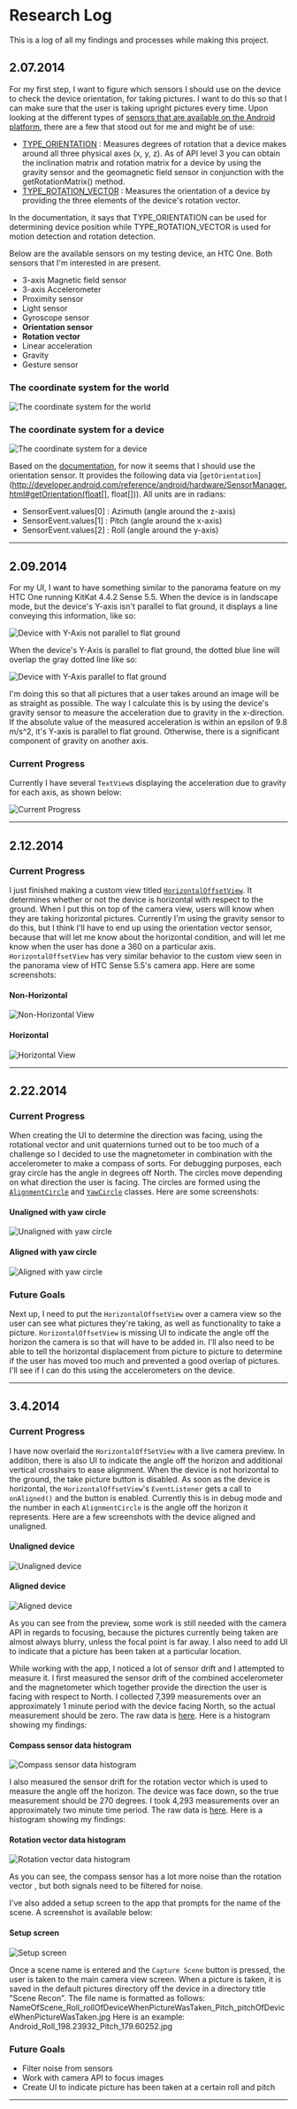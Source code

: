 Research Log==========This is a log of all my findings and processes while making this project.## 2.07.2014For my first step, I want to figure which sensors I should use on the device tocheck the device orientation, for taking pictures. I want to do this so that Ican make sure that the user is taking upright pictures every time. Upon lookingat the different types of [sensors that are available on theAndroid platform](http://developer.android.com/guide/topics/sensors/sensors_overview.html),there are a few that stood out for me and might be of use:* [TYPE_ORIENTATION](http://developer.android.com/reference/android/hardware/Sensor.html#TYPE_ORIENTATION): Measures degrees of rotation that a device makes around allthree physical axes (x, y, z). As of API level 3 you can obtain the inclinationmatrix and rotation matrix for a device by using the gravity sensor and thegeomagnetic field sensor in conjunction with the getRotationMatrix() method.* [TYPE_ROTATION_VECTOR](http://developer.android.com/reference/android/hardware/Sensor.html#TYPE_ROTATION_VECTOR): Measures the orientation of a device by providing thethree elements of the device's rotation vector.In the documentation, it says that TYPE_ORIENTATION can be used for determiningdevice position while TYPE_ROTATION_VECTOR is used for motion detection androtation detection.Below are the available sensors on my testing device, an HTC One. Both sensorsthat I'm interested in are present.* 3-axis Magnetic field sensor* 3-axis Accelerometer* Proximity sensor* Light sensor* Gyroscope sensor* **Orientation sensor*** **Rotation vector*** Linear acceleration* Gravity* Gesture sensor### The coordinate system for the world![The coordinate system for the world](http://developer.android.com/images/axis_globe_inverted.png)### The coordinate system for a device![The coordinate system for a device](http://developer.android.com/images/axis_device.png)Based on the [documentation](http://developer.android.com/guide/topics/sensors/sensors_position.html),for now it seems that I should use the orientation sensor. It provides the followingdata via [`getOrientation`](http://developer.android.com/reference/android/hardware/SensorManager.html#getOrientation(float[], float[])). All units are in radians:* SensorEvent.values[0] : Azimuth (angle around the z-axis)* SensorEvent.values[1] : Pitch (angle around the x-axis)* SensorEvent.values[2] : Roll (angle around the y-axis)---## 2.09.2014For my UI, I want to have something similar to the panorama feature on my HTCOne running KitKat 4.4.2 Sense 5.5. When the device is in landscape mode, butthe device's Y-axis isn't parallel to flat ground, it displays a line conveyingthis information, like so:![Device with Y-Axis not parallel to flat ground](https://github.com/AOrobator/SceneRecon/raw/master/img/Panorama_Off_Center.png)When the device's Y-Axis is parallel to flat ground, the dotted blue line willoverlap the gray dotted line like so:![Device with Y-Axis parallel to flat ground](https://github.com/AOrobator/SceneRecon/raw/master/img/Panorama_On_Center.png)I'm doing this so that all pictures that a user takes around an image will be asstraight as possible. The way I calculate this is by using the device's gravitysensor to measure the acceleration due to gravity in the x-direction. If theabsolute value of the measured acceleration is within an epsilon of 9.8 m/s^2,it's Y-axis is parallel to flat ground. Otherwise, there is a significant componentof gravity on another axis.### Current ProgressCurrently I have several `TextView`s displaying the acceleration due to gravityfor each axis, as shown below:![Current Progress](https://github.com/AOrobator/SceneRecon/raw/master/img/SceneRecon_progress_02_09_2014.png)---## 2.12.2014### Current ProgressI just finished making a custom view titled [`HorizontalOffsetView`](https://github.com/AOrobator/SceneRecon/blob/master/app/src/main/java/com/orobator/android/scenerecon/view/customviews/HorizontalOffsetView.java).It determines whether or not the device is horizontal with respect to the ground.When I put this on top of the camera view, users will know when they are takinghorizontal pictures. Currently I'm using the gravity sensor to do this, but Ithink I'll have to end up using the orientation vector sensor, because that willlet me know about the horizontal condition, and will let me know when the userhas done a 360 on a particular axis. `HorizontalOffsetView` has very similarbehavior to the custom view seen in the panorama view of HTC Sense 5.5's cameraapp. Here are some screenshots:#### Non-Horizontal![Non-Horizontal View](https://github.com/AOrobator/SceneRecon/raw/master/img/Horizontal_Offset_View_off_center.png)#### Horizontal![Horizontal View](https://github.com/AOrobator/SceneRecon/raw/master/img/Horizontal_Offset_View_on_center.png)---## 2.22.2014### Current ProgressWhen creating the UI to determine the direction was facing, using the rotationalvector and unit quaternions turned out to be too much of a challenge so I decidedto use the magnetometer in combination with the accelerometer to make a compassof sorts. For debugging purposes, each gray circle has the angle in degrees offNorth. The circles move depending on what direction the user is facing. Thecircles are formed using the [`AlignmentCircle`](https://github.com/AOrobator/SceneRecon/blob/master/app/src/main/java/com/orobator/android/scenerecon/view/customviews/AlignmentCircle.java)and [`YawCircle`](https://github.com/AOrobator/SceneRecon/blob/master/app/src/main/java/com/orobator/android/scenerecon/view/customviews/YawCircle.java)classes. Here are some screenshots:#### Unaligned with yaw circle![Unaligned with yaw circle](https://github.com/AOrobator/SceneRecon/raw/master/img/Unaligned_with_yaw_circle.png)#### Aligned with yaw circle![Aligned with yaw circle](https://github.com/AOrobator/SceneRecon/raw/master/img/Aligned_with_yaw_circle.png)### Future GoalsNext up, I need to put the `HorizontalOffsetView` over a camera view so the usercan see what pictures they're taking, as well as functionality to take a picture.`HorizontalOffsetView` is missing UI to indicate the angle off the horizon thecamera is so that will have to be added in. I'll also need to be able to tellthe horizontal displacement from picture to picture to determine if the user hasmoved too much and prevented a good overlap of pictures. I'll see if I can dothis using the accelerometers on the device.---## 3.4.2014### Current ProgressI have now overlaid the `HorizontalOffSetView` with a live camera preview. In addition,there is also UI to indicate the angle off the horizon and additional verticalcrosshairs to ease alignment. When the device is not horizontal to the ground,the take picture button is disabled. As soon as the device is horizontal, the`HorizontalOffsetView`'s `EventListener` gets a call to `onAligned()` and the buttonis enabled. Currently this is in debug mode and the number in each `AlignmentCircle`is the angle off the horizon it represents. Here are a few screenshots with thedevice aligned and unaligned.#### Unaligned device![Unaligned device](https://github.com/AOrobator/SceneRecon/raw/master/img/camera_preview_unaligned.png)#### Aligned device![Aligned device](https://github.com/AOrobator/SceneRecon/raw/master/img/camera_preview_aligned.png)As you can see from the preview, some work is still needed with the camera APIin regards to focusing, because the pictures currently being taken are almostalways blurry, unless the focal point is far away. I also need to add UI toindicate that a picture has been taken at a particular location.While working with the app, I noticed a lot of sensor drift and I attempted tomeasure it. I first measured the sensor drift of the combined accelerometer andthe magnetometer which together provide the direction the user is facing withrespect to North. I collected 7,399 measurements over an approximately 1 minuteperiod with the device facing North, so the actual measurement should be zero. Theraw data is [here](https://github.com/AOrobator/SceneRecon/raw/master/raw_data/idle_sensor_angleOffNorth_true_0.txt).Here is a histogram showing my findings:#### Compass sensor data histogram![Compass sensor data histogram](https://github.com/AOrobator/SceneRecon/raw/master/img/Compass_sensor_data_histogram.png)I also measured the sensor drift for the rotation vector which is used to measurethe angle off the horizon. The device was face down, so the true measurement shouldbe 270 degrees. I took 4,293 measurements over an approximately two minute timeperiod. The raw data is [here](https://github.com/AOrobator/SceneRecon/raw/master/raw_data/idle_sensor_drift_horizon_true_270.txt).Here is a histogram showing my findings:#### Rotation vector data histogram![Rotation vector data histogram](https://github.com/AOrobator/SceneRecon/raw/master/img/Angle_Off_Horizon_Histogram.png)As you can see, the compass sensor has a lot more noise than the rotation vector, but both signals need to be filtered for noise.I've also added a setup screen to the app that prompts for the name of the scene.A screenshot is available below:#### Setup screen![Setup screen](https://github.com/AOrobator/SceneRecon/raw/master/img/setup_screen.png)Once a scene name is entered and the `Capture Scene` button is pressed, the useris taken to the main camera view screen. When a picture is taken, it is saved inthe default pictures directory off the device in a directory title "Scene Recon".The file name is formatted as follows: NameOfScene_Roll_rollOfDeviceWhenPictureWasTaken_Pitch_pitchOfDeviceWhenPictureWasTaken.jpgHere is an example: Android_Roll_198.23932_Pitch_179.60252.jpg### Future Goals* Filter noise from sensors* Work with camera API to focus images* Create UI to indicate picture has been taken at a certain roll and pitch---